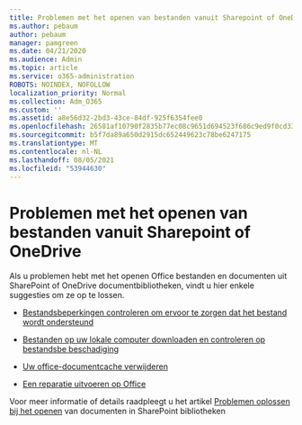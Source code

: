 ```yaml
---
title: Problemen met het openen van bestanden vanuit Sharepoint of OneDrive
ms.author: pebaum
author: pebaum
manager: pamgreen
ms.date: 04/21/2020
ms.audience: Admin
ms.topic: article
ms.service: o365-administration
ROBOTS: NOINDEX, NOFOLLOW
localization_priority: Normal
ms.collection: Adm_O365
ms.custom: ''
ms.assetid: a8e56d32-2bd3-43ce-84df-925f6354fee0
ms.openlocfilehash: 26581af10790f2835b77ec08c9651d694523f686c9ed9f0cd3330b631cde4dc9
ms.sourcegitcommit: b5f7da89a650d2915dc652449623c78be6247175
ms.translationtype: MT
ms.contentlocale: nl-NL
ms.lasthandoff: 08/05/2021
ms.locfileid: "53944630"
---
```

# <a name="problems-opening-files-from-sharepoint-or-onedrive"></a>Problemen met het openen van bestanden vanuit Sharepoint of OneDrive 


Als u problemen hebt met het openen Office bestanden en documenten uit SharePoint of OneDrive documentbibliotheken, vindt u hier enkele suggesties om ze op te lossen.

- [Bestandsbeperkingen controleren om ervoor te zorgen dat het bestand wordt ondersteund](https://support.office.com/article/Invalid-file-names-and-file-types-in-OneDrive-OneDrive-for-Business-and-SharePoint-64883a5d-228e-48f5-b3d2-eb39e07630fa)

- [Bestanden op uw lokale computer downloaden en controleren op bestandsbe beschadiging](https://support.office.com/article/How-to-recover-missing-deleted-or-corrupted-items-in-SharePoint-Online-and-OneDrive-for-Business-3d748edf-c072-46c9-81a4-4989056ebc87[])

- [Uw office-documentcache verwijderen](https://support.office.com/article/Delete-your-Office-Document-Cache-b1d3765e-d71b-4bb8-99ca-acd22c42995d)

- [Een reparatie uitvoeren op Office](https://support.office.com/Article/Repair-an-Office-application-7821d4b6-7c1d-4205-aa0e-a6b40c5bb88b)

Voor meer informatie of details raadpleegt u het artikel [Problemen oplossen bij het openen](https://support.office.com/article/Fix-problems-opening-documents-in-SharePoint-libraries-31329FA1-4AD0-47FC-95D8-BB0C5B12A536) van documenten in SharePoint bibliotheken

